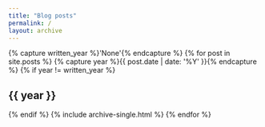 ```yaml
---
title: "Blog posts"
permalink: /
layout: archive
---
```


{% capture written_year %}'None'{% endcapture %}
{% for post in site.posts %}
  {% capture year %}{{ post.date | date: '%Y' }}{% endcapture %}
  {% if year != written_year %}
    <h2 id="{{ year | slugify }}" class="archive__subtitle">{{ year }}</h2>
    <!--{% capture written_year %}{{ year }}{% endcapture %} -->
  {% endif %}
  {% include archive-single.html %}
{% endfor %}

